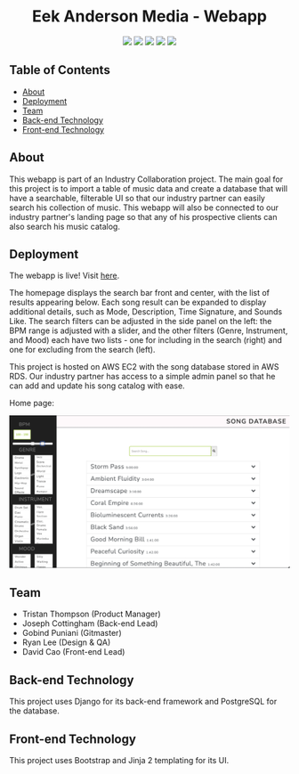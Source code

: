 <!-- logo -->
<!-- <p align="center">
  <img width="300" src="logo.png">
</p> -->

<!-- short description -->
<h1 align="center">Eek Anderson Media - Webapp</h1>

<p align="center">
    <!-- code size  -->
    <img src="https://img.shields.io/github/languages/code-size/GSPuniani/eek-anderson-media" />
    <!-- issues -->
    <img src="https://img.shields.io/github/issues/GSPuniani/eek-anderson-media" />
    <!-- pull requests -->
    <img src="https://img.shields.io/github/issues-pr/GSPuniani/eek-anderson-media" />
    <!-- number of commits per year -->
    <img src="https://img.shields.io/github/commit-activity/y/GSPuniani/eek-anderson-media" />
    <!-- last commit -->
    <img src="https://img.shields.io/github/last-commit/GSPuniani/eek-anderson-media" />
</p>


## Table of Contents

- [About](#about)
- [Deployment](#deployment)
- [Team](#team)
- [Back-end Technology](#back-end-technology)
- [Front-end Technology](#front-end-technology)

## About

This webapp is part of an Industry Collaboration project. The main goal for this project is to import a table of music data and create a database that will have a searchable, filterable UI so that our industry partner can easily search his collection of music. This webapp will also be connected to our industry partner's landing page so that any of his prospective clients can also search his music catalog.


## Deployment

The webapp is live! Visit [here](http://13.52.255.54/).

The homepage displays the search bar front and center, with the list of results appearing below. Each song result can be expanded to display additional details, such as Mode, Description, Time Signature, and Sounds Like. The search filters can be adjusted in the side panel on the left: the BPM range is adjusted with a slider, and the other filters (Genre, Instrument, and Mood) each have two lists - one for including in the search (right) and one for excluding from the search (left). 

This project is hosted on AWS EC2 with the song database stored in AWS RDS. Our industry partner has access to a simple admin panel so that he can add and update his song catalog with ease.


Home page:

<img width="1437" alt="Home Page" src="https://github.com/GSPuniani/eek-anderson-media/blob/main/screenshots/Home%20Page.png?raw=true">
 

## Team

- Tristan Thompson (Product Manager)
- Joseph Cottingham (Back-end Lead)
- Gobind Puniani (Gitmaster)
- Ryan Lee (Design & QA)
- David Cao (Front-end Lead)


## Back-end Technology

This project uses Django for its back-end framework and PostgreSQL for the database. 

## Front-end Technology

This project uses Bootstrap and Jinja 2 templating for its UI.  













